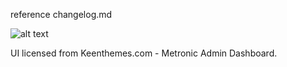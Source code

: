 reference changelog.md

![alt text](https://werewlf.com/unknowntms.png "Unknown TMS")

UI licensed from Keenthemes.com - Metronic Admin Dashboard.
